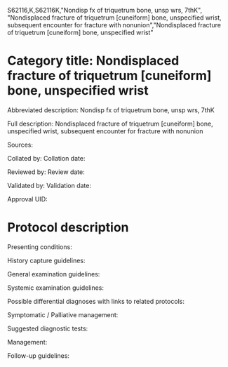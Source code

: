 S62116,K,S62116K,"Nondisp fx of triquetrum bone, unsp wrs, 7thK", "Nondisplaced fracture of triquetrum [cuneiform] bone, unspecified wrist, subsequent encounter for fracture with nonunion","Nondisplaced fracture of triquetrum [cuneiform] bone, unspecified wrist"
# Category title: Nondisplaced fracture of triquetrum [cuneiform] bone, unspecified wrist

Abbreviated description: Nondisp fx of triquetrum bone, unsp wrs, 7thK

Full description: Nondisplaced fracture of triquetrum [cuneiform] bone, unspecified wrist, subsequent encounter for fracture with nonunion

Sources:

Collated by:
Collation date:

Reviewed by:
Review date:

Validated by:
Validation date:

Approval UID:

# Protocol description

Presenting conditions:

History capture guidelines:

General examination guidelines:

Systemic examination guidelines:

Possible differential diagnoses with links to related protocols:

Symptomatic / Palliative management:

Suggested diagnostic tests:

Management:

Follow-up guidelines:
